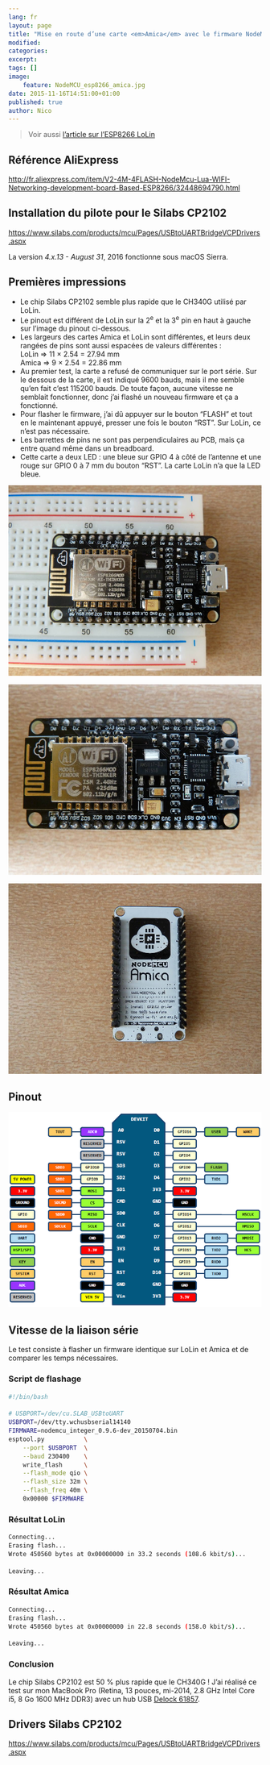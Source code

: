 ```yaml
---
lang: fr
layout: page
title: "Mise en route d’une carte <em>Amica</em> avec le firmware NodeMCU et un module WiFi ESP8266"
modified:
categories:
excerpt:
tags: []
image:
    feature: NodeMCU_esp8266_amica.jpg
date: 2015-11-16T14:51:00+01:00
published: true
author: Nico
---
```


> Voir aussi [l’article sur l’ESP8266 LoLin](/NodeMCU_esp8266/)

## Référence AliExpress

<http://fr.aliexpress.com/item/V2-4M-4FLASH-NodeMcu-Lua-WIFI-Networking-development-board-Based-ESP8266/32448694790.html>

## Installation du pilote pour le Silabs CP2102

<https://www.silabs.com/products/mcu/Pages/USBtoUARTBridgeVCPDrivers.aspx>

La version _4.x.13 - August 31_, 2016 fonctionne sous macOS Sierra.

## Premières impressions

-   Le chip Silabs CP2102 semble plus rapide que le CH340G utilisé par LoLin.
-   Le pinout est différent de LoLin sur la 2<sup>e</sup> et la 3<sup>e</sup> pin en haut à gauche sur l’image du pinout ci-dessous.
-   Les largeurs des cartes Amica et LoLin sont différentes, et leurs deux rangées de pins sont aussi espacées de valeurs différentes :<br/>
    LoLin ⇒ 11 × 2.54 = 27.94 mm<br/>
    Amica ⇒ 9 × 2.54 = 22.86 mm
-   Au premier test, la carte a refusé de communiquer sur le port série. Sur le dessous de la carte, il est indiqué 9600 bauds, mais il me semble qu’en fait c’est 115200 bauds. De toute façon, aucune vitesse ne semblait fonctionner, donc j’ai flashé un nouveau firmware et ça a fonctionné.
-   Pour flasher le firmware, j’ai dû appuyer sur le bouton “FLASH” et tout en le maintenant appuyé, presser une fois le bouton “RST”. Sur LoLin, ce n’est pas nécessaire.
-   Les barrettes de pins ne sont pas perpendiculaires au PCB, mais ça entre quand même dans un breadboard.
-   Cette carte a deux LED : une bleue sur GPIO 4 à côté de l’antenne et une rouge sur GPIO 0 à 7 mm du bouton “RST”. La carte LoLin n’a que la LED bleue.

![](../../files/2015-11-16-NodeMCU_esp8266_amica/NodeMCU_esp8266_amica_001_lowres.jpg)

![](../../files/2015-11-16-NodeMCU_esp8266_amica/NodeMCU_esp8266_amica_002_lowres.jpg)

![](../../files/2015-11-16-NodeMCU_esp8266_amica/NodeMCU_esp8266_amica_003_lowres.jpg)

## Pinout

![](../../files/2015-05-28-pinouts/images/NodeMCU_esp8266_amica_pinout.png)

## Vitesse de la liaison série

Le test consiste à flasher un firmware identique sur LoLin et Amica et de comparer les temps nécessaires.

### Script de flashage

```bash
#!/bin/bash

# USBPORT=/dev/cu.SLAB_USBtoUART
USBPORT=/dev/tty.wchusbserial14140
FIRMWARE=nodemcu_integer_0.9.6-dev_20150704.bin
esptool.py           \
    --port $USBPORT  \
    --baud 230400    \
    write_flash      \
    --flash_mode qio \
    --flash_size 32m \
    --flash_freq 40m \
    0x00000 $FIRMWARE
```

### Résultat LoLin

```bash
Connecting...
Erasing flash...
Wrote 450560 bytes at 0x00000000 in 33.2 seconds (108.6 kbit/s)...

Leaving...
```

### Résultat Amica

```bash
Connecting...
Erasing flash...
Wrote 450560 bytes at 0x00000000 in 22.8 seconds (158.0 kbit/s)...

Leaving...
```

### Conclusion

Le chip Silabs CP2102 est 50 % plus rapide que le CH340G ! J’ai réalisé ce test sur mon MacBook Pro (Retina, 13 pouces, mi-2014, 2.8 GHz Intel Core i5, 8 Go 1600 MHz DDR3) avec un hub USB [Delock 61857](http://www.delock.de/produkte/S_61857/merkmale.html).

## Drivers Silabs CP2102

<https://www.silabs.com/products/mcu/Pages/USBtoUARTBridgeVCPDrivers.aspx>
